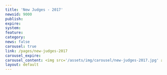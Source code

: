 ```yaml
---
title: 'New Judges - 2017'
newsid: 9000
publish: 
expire: 
system: 
feature: 
category: 
news: false
carousel: true
link: /pages/new-judges-2017
carousel_expire: 
carousel_content: <img src='/assets/img/carousel/new-judges-2017.jpg' alt='new judges in 2017' />
layout: default
---
```

